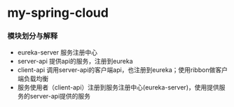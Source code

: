 # my-spring-cloud

### 模块划分与解释
* eureka-server 服务注册中心
* server-api 提供api的服务，注册到eureka
* client-api 调用server-api的客户端api，也注册到eureka；使用ribbon做客户端负载均衡
* 服务使用者（client-api）注册到服务注册中心(eureka-server)，使用提供服务的server-api提供的服务
